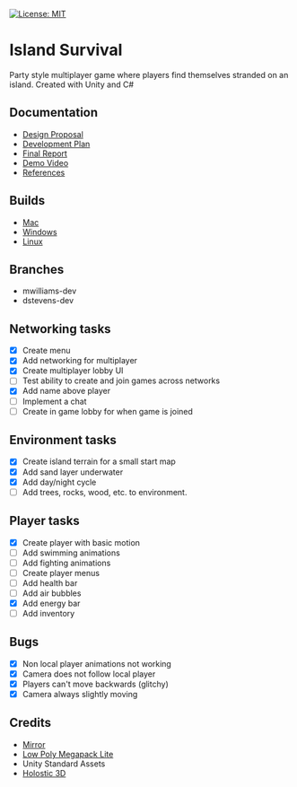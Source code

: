 [![License:
MIT](https://img.shields.io/badge/License-MIT-yellow.svg)](https://opensource.org/licenses/MIT)
# Island Survival
Party style multiplayer game where players find themselves stranded on an island. Created with Unity and C#

## Documentation
* [Design Proposal](https://docs.google.com/document/d/1FbOPVJZX48hTGNqMe2t2qABzeU3WrOENPi5IwCZKWS8/edit?usp=sharing)
* [Development Plan](https://docs.google.com/document/d/1cYW2h4LI9lb3jBuvk7qQCOwTIMJvxaB6uxrvRUetLIQ/edit?usp=sharing)
* [Final Report](https://docs.google.com/document/d/1qLuaMYSbONd8VocSIJNz_nw4nASRPII6tBdXTEZy5wU/edit?usp=sharing)
* [Demo Video](https://youtube.com)
* [References](https://docs.google.com/document/d/1fBh3ZiYylDtKzmZ6vewPdSX88F9IzSUO_zj3Cu2VF6I/edit?usp=sharing)

## Builds
* [Mac](https://www.dropbox.com)
* [Windows](https://www.dropbox.com)
* [Linux](https://www.dropbox.com)

## Branches
* mwilliams-dev
* dstevens-dev

## Networking tasks
- [x] Create menu
- [x] Add networking for multiplayer
- [x] Create multiplayer lobby UI
- [ ] Test ability to create and join games across networks
- [x] Add name above player
- [ ] Implement a chat
- [ ] Create in game lobby for when game is joined

## Environment tasks
- [x] Create island terrain for a small start map
- [x] Add sand layer underwater
- [x] Add day/night cycle
- [ ] Add trees, rocks, wood, etc. to environment.

## Player tasks
- [x] Create player with basic motion
- [ ] Add swimming animations
- [ ] Add fighting animations
- [ ] Create player menus
- [ ] Add health bar
- [ ] Add air bubbles
- [x] Add energy bar
- [ ] Add inventory

## Bugs
- [x] Non local player animations not working
- [x] Camera does not follow local player
- [x] Players can't move backwards (glitchy)
- [x] Camera always slightly moving

## Credits
* [Mirror](https://assetstore.unity.com/packages/tools/network/mirror-129321)
* [Low Poly Megapack Lite](https://assetstore.unity.com/packages/3d/environments/low-poly-megapack-lite-136629)
* Unity Standard Assets
* [Holostic 3D](https://www.youtube.com/channel/UCp_SOgsRYdLfIEWLjM62ZJg)
